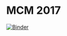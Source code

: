 # MCM 2017

[![Binder](http://mybinder.org/badge.svg)](http://mybinder.org:/repo/jessejenks/mcm2017)
